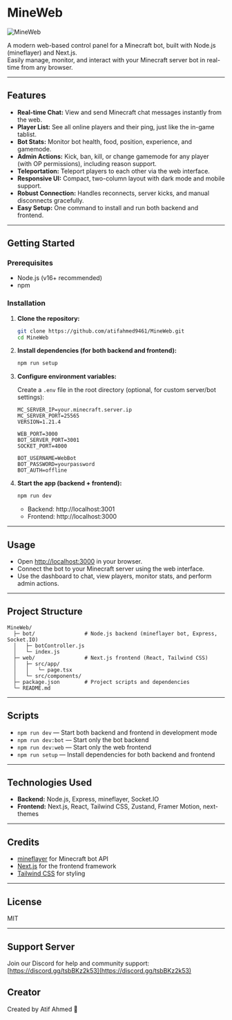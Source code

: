# MineWeb

![MineWeb](https://i.imgur.com/fFHAdEJ.png)

A modern web-based control panel for a Minecraft bot, built with Node.js (mineflayer) and Next.js.  
Easily manage, monitor, and interact with your Minecraft server bot in real-time from any browser.

---

## Features

- **Real-time Chat:** View and send Minecraft chat messages instantly from the web.
- **Player List:** See all online players and their ping, just like the in-game tablist.
- **Bot Stats:** Monitor bot health, food, position, experience, and gamemode.
- **Admin Actions:** Kick, ban, kill, or change gamemode for any player (with OP permissions), including reason support.
- **Teleportation:** Teleport players to each other via the web interface.
- **Responsive UI:** Compact, two-column layout with dark mode and mobile support.
- **Robust Connection:** Handles reconnects, server kicks, and manual disconnects gracefully.
- **Easy Setup:** One command to install and run both backend and frontend.

---

## Getting Started

### Prerequisites

- Node.js (v16+ recommended)
- npm

### Installation

1. **Clone the repository:**
   ```bash
   git clone https://github.com/atifahmed9461/MineWeb.git
   cd MineWeb
   ```

2. **Install dependencies (for both backend and frontend):**
   ```bash
   npm run setup
   ```

3. **Configure environment variables:**

   Create a `.env` file in the root directory (optional, for custom server/bot settings):

   ```
   MC_SERVER_IP=your.minecraft.server.ip
   MC_SERVER_PORT=25565
   VERSION=1.21.4

   WEB_PORT=3000
   BOT_SERVER_PORT=3001
   SOCKET_PORT=4000

   BOT_USERNAME=WebBot
   BOT_PASSWORD=yourpassword
   BOT_AUTH=offline
   ```

4. **Start the app (backend + frontend):**
   ```bash
   npm run dev
   ```
   - Backend: http://localhost:3001  
   - Frontend: http://localhost:3000

---

## Usage

- Open [http://localhost:3000](http://localhost:3000) in your browser.
- Connect the bot to your Minecraft server using the web interface.
- Use the dashboard to chat, view players, monitor stats, and perform admin actions.

---

## Project Structure

```
MineWeb/
  ├─ bot/                # Node.js backend (mineflayer bot, Express, Socket.IO)
  │   ├─ botController.js
  │   └─ index.js
  ├─ web/                # Next.js frontend (React, Tailwind CSS)
  │   ├─ src/app/
  │   │   └─ page.tsx
  │   └─ src/components/
  ├─ package.json        # Project scripts and dependencies
  └─ README.md
```

---

## Scripts

- `npm run dev` — Start both backend and frontend in development mode
- `npm run dev:bot` — Start only the bot backend
- `npm run dev:web` — Start only the web frontend
- `npm run setup` — Install dependencies for both backend and frontend

---

## Technologies Used

- **Backend:** Node.js, Express, mineflayer, Socket.IO
- **Frontend:** Next.js, React, Tailwind CSS, Zustand, Framer Motion, next-themes

---

## Credits

- [mineflayer](https://github.com/PrismarineJS/mineflayer) for Minecraft bot API
- [Next.js](https://nextjs.org/) for the frontend framework
- [Tailwind CSS](https://tailwindcss.com/) for styling

---

## License

MIT

---

## Support Server

Join our Discord for help and community support: [https://discord.gg/tsbBKz2k53](https://discord.gg/tsbBKz2k53)

## Creator

Created by Atif Ahmed 🖤 

